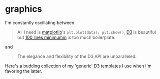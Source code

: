 # graphics

I'm constantly oscillating between 
> All I need is [matplotlib](http://matplotlib.org/gallery.html)'s ```plt.plot(data); plt.show()```, [D3](https://github.com/mbostock/d3/wiki/Gallery) is beautiful but [100 lines minimumm](http://bl.ocks.org/mbostock/3883245) is too much boilerplate.

and

> The elegance and flexibility of the D3 API are unparalleled. 

Here's a budding collection of my 'generic' D3 templates I use when I'm favoring the latter.
